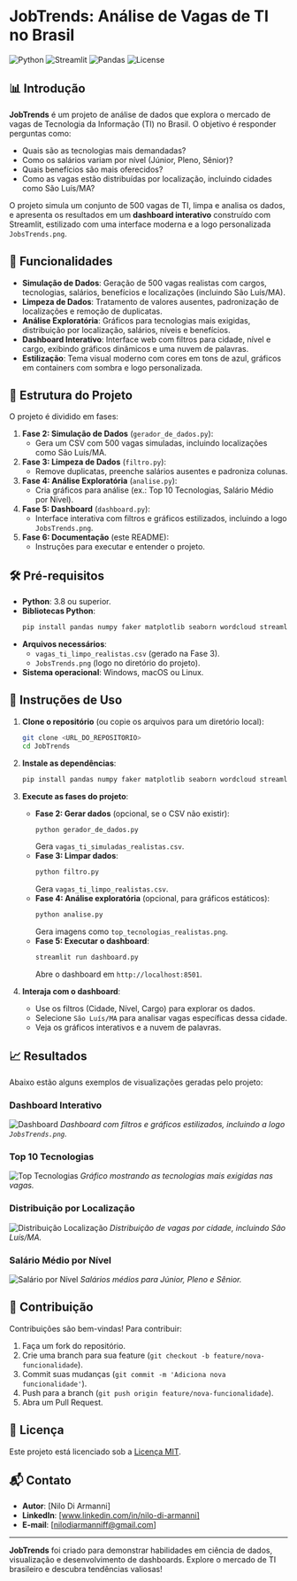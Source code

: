 # JobTrends: Análise de Vagas de TI no Brasil

![Python](https://img.shields.io/badge/Python-3.8%2B-blue)
![Streamlit](https://img.shields.io/badge/Streamlit-1.38.0-red)
![Pandas](https://img.shields.io/badge/Pandas-2.0%2B-green)
![License](https://img.shields.io/badge/License-MIT-yellow)

## 📊 Introdução

**JobTrends** é um projeto de análise de dados que explora o mercado de vagas de Tecnologia da Informação (TI) no Brasil. O objetivo é responder perguntas como:

- Quais são as tecnologias mais demandadas?
- Como os salários variam por nível (Júnior, Pleno, Sênior)?
- Quais benefícios são mais oferecidos?
- Como as vagas estão distribuídas por localização, incluindo cidades como São Luís/MA?

O projeto simula um conjunto de 500 vagas de TI, limpa e analisa os dados, e apresenta os resultados em um **dashboard interativo** construído com Streamlit, estilizado com uma interface moderna e a logo personalizada `JobsTrends.png`.

## 🚀 Funcionalidades

- **Simulação de Dados**: Geração de 500 vagas realistas com cargos, tecnologias, salários, benefícios e localizações (incluindo São Luís/MA).
- **Limpeza de Dados**: Tratamento de valores ausentes, padronização de localizações e remoção de duplicatas.
- **Análise Exploratória**: Gráficos para tecnologias mais exigidas, distribuição por localização, salários, níveis e benefícios.
- **Dashboard Interativo**: Interface web com filtros para cidade, nível e cargo, exibindo gráficos dinâmicos e uma nuvem de palavras.
- **Estilização**: Tema visual moderno com cores em tons de azul, gráficos em containers com sombra e logo personalizada.

## 📂 Estrutura do Projeto

O projeto é dividido em fases:

1. **Fase 2: Simulação de Dados** (`gerador_de_dados.py`):
   - Gera um CSV com 500 vagas simuladas, incluindo localizações como São Luís/MA.
2. **Fase 3: Limpeza de Dados** (`filtro.py`):
   - Remove duplicatas, preenche salários ausentes e padroniza colunas.
3. **Fase 4: Análise Exploratória** (`analise.py`):
   - Cria gráficos para análise (ex.: Top 10 Tecnologias, Salário Médio por Nível).
4. **Fase 5: Dashboard** (`dashboard.py`):
   - Interface interativa com filtros e gráficos estilizados, incluindo a logo `JobsTrends.png`.
5. **Fase 6: Documentação** (este README):
   - Instruções para executar e entender o projeto.

## 🛠 Pré-requisitos

- **Python**: 3.8 ou superior.
- **Bibliotecas Python**:
  ```bash
  pip install pandas numpy faker matplotlib seaborn wordcloud streamlit plotly
  ```
- **Arquivos necessários**:
  - `vagas_ti_limpo_realistas.csv` (gerado na Fase 3).
  - `JobsTrends.png` (logo no diretório do projeto).
- **Sistema operacional**: Windows, macOS ou Linux.

## 📖 Instruções de Uso

1. **Clone o repositório** (ou copie os arquivos para um diretório local):
   ```bash
   git clone <URL_DO_REPOSITORIO>
   cd JobTrends
   ```

2. **Instale as dependências**:
   ```bash
   pip install pandas numpy faker matplotlib seaborn wordcloud streamlit plotly
   ```

3. **Execute as fases do projeto**:
   - **Fase 2: Gerar dados** (opcional, se o CSV não existir):
     ```bash
     python gerador_de_dados.py
     ```
     Gera `vagas_ti_simuladas_realistas.csv`.
   - **Fase 3: Limpar dados**:
     ```bash
     python filtro.py
     ```
     Gera `vagas_ti_limpo_realistas.csv`.
   - **Fase 4: Análise exploratória** (opcional, para gráficos estáticos):
     ```bash
     python analise.py
     ```
     Gera imagens como `top_tecnologias_realistas.png`.
   - **Fase 5: Executar o dashboard**:
     ```bash
     streamlit run dashboard.py
     ```
     Abre o dashboard em `http://localhost:8501`.

4. **Interaja com o dashboard**:
   - Use os filtros (Cidade, Nível, Cargo) para explorar os dados.
   - Selecione `São Luís/MA` para analisar vagas específicas dessa cidade.
   - Veja os gráficos interativos e a nuvem de palavras.

## 📈 Resultados

Abaixo estão alguns exemplos de visualizações geradas pelo projeto:

### Dashboard Interativo
![Dashboard](screenshots/dashboard.png)
*Dashboard com filtros e gráficos estilizados, incluindo a logo `JobsTrends.png`.*

### Top 10 Tecnologias
![Top Tecnologias](screenshots/top_tecnologias_realistas.png)
*Gráfico mostrando as tecnologias mais exigidas nas vagas.*

### Distribuição por Localização
![Distribuição Localização](screenshots/distribuicao_localizacao_realistas.png)
*Distribuição de vagas por cidade, incluindo São Luís/MA.*

### Salário Médio por Nível
![Salário por Nível](screenshots/salario_por_nivel_realistas.png)
*Salários médios para Júnior, Pleno e Sênior.*


## 🤝 Contribuição

Contribuições são bem-vindas! Para contribuir:
1. Faça um fork do repositório.
2. Crie uma branch para sua feature (`git checkout -b feature/nova-funcionalidade`).
3. Commit suas mudanças (`git commit -m 'Adiciona nova funcionalidade'`).
4. Push para a branch (`git push origin feature/nova-funcionalidade`).
5. Abra um Pull Request.

## 📜 Licença

Este projeto está licenciado sob a [Licença MIT](LICENSE).

## 📬 Contato

- **Autor**: [Nilo Di Armanni]
- **LinkedIn**: [www.linkedin.com/in/nilo-di-armanni]
- **E-mail**: [nilodiarmanniff@gmail.com]

---

**JobTrends** foi criado para demonstrar habilidades em ciência de dados, visualização e desenvolvimento de dashboards. Explore o mercado de TI brasileiro e descubra tendências valiosas!
